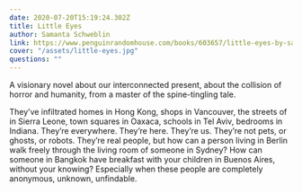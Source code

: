 ```yaml
---
date: 2020-07-20T15:19:24.302Z
title: Little Eyes
author: Samanta Schweblin
link: https://www.penguinrandomhouse.com/books/603657/little-eyes-by-samanta-schweblin/
cover: "/assets/little-eyes.jpg"
questions: ""
---
```

A visionary novel about our interconnected present, about the collision of horror and humanity, from a master of the spine-tingling tale.

They’ve infiltrated homes in Hong Kong, shops in Vancouver, the streets of in Sierra Leone, town squares in Oaxaca, schools in Tel Aviv, bedrooms in Indiana. They’re everywhere. They’re here. They’re us. They’re not pets, or ghosts, or robots. They’re real people, but how can a person living in Berlin walk freely through the living room of someone in Sydney? How can someone in Bangkok have breakfast with your children in Buenos Aires, without your knowing? Especially when these people are completely anonymous, unknown, unfindable.
